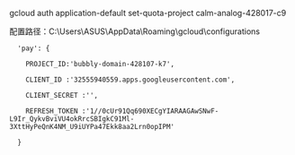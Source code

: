 gcloud auth application-default set-quota-project calm-analog-428017-c9


配置路径：C:\Users\ASUS\AppData\Roaming\gcloud\configurations

```
  'pay': {

    PROJECT_ID:'bubbly-domain-428107-k7',

    CLIENT_ID :'32555940559.apps.googleusercontent.com',

    CLIENT_SECRET :'',

    REFRESH_TOKEN :'1//0cUr91Qq690XECgYIARAAGAwSNwF-L9Ir_QykvBviVU4okRrcSBIgkC91Ml-3XttHyPeQnK4NM_U9iUYPa47Ekk8aa2Lrn0opIPM'

  }
```